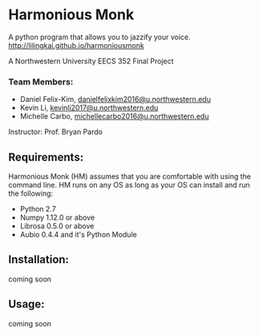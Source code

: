 # Harmonious Monk
A python program that allows you to jazzify your voice.
http://lilingkai.github.io/harmoniousmonk

A Northwestern University EECS 352 Final Project

### Team Members:
+ Daniel Felix-Kim, danielfelixkim2016@u.northwestern.edu
+ Kevin Li, kevinli2017@u.northwestern.edu
+ Michelle Carbo, michellecarbo2016@u.northwestern.edu

Instructor: Prof. Bryan Pardo

## Requirements:
Harmonious Monk (HM) assumes that you are comfortable with using the command line. HM runs on any OS as long as your OS can install and run the following:
+ Python 2.7
+ Numpy 1.12.0 or above
+ Librosa 0.5.0 or above
+ Aubio 0.4.4 and it's Python Module

## Installation:
coming soon

## Usage: 
coming soon



